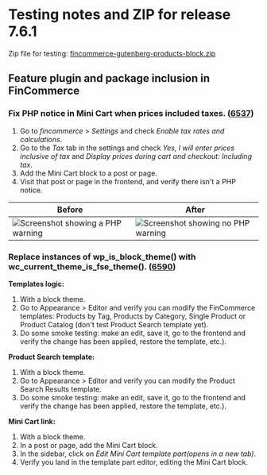 # Testing notes and ZIP for release 7.6.1

Zip file for testing: [fincommerce-gutenberg-products-block.zip](https://github.com/dieselfox1/fincommerce-blocks/files/8927877/fincommerce-gutenberg-products-block.zip)

## Feature plugin and package inclusion in FinCommerce

### Fix PHP notice in Mini Cart when prices included taxes. ([6537](https://github.com/dieselfox1/fincommerce-blocks/pull/6537))

1. Go to _fincommerce_ > _Settings_ and check _Enable tax rates and calculations_.
2. Go to the _Tax_ tab in the settings and check _Yes, I will enter prices inclusive of tax_ and _Display prices during cart and checkout: Including tax_.
3. Add the Mini Cart block to a post or page.
4. Visit that post or page in the frontend, and verify there isn't a PHP notice.

| Before                                                                                                                                    | After                                                                                                                                      |
| ----------------------------------------------------------------------------------------------------------------------------------------- | ------------------------------------------------------------------------------------------------------------------------------------------ |
| ![Screenshot showing a PHP warning](https://user-images.githubusercontent.com/3616980/172639823-1b671ac0-58ea-4f4b-9b00-aa481d4acd72.png) | ![Screenshot showing no PHP warning](https://user-images.githubusercontent.com/3616980/172639911-7a1416fe-f49d-4c58-90b7-7e07637b1777.png) |

### Replace instances of wp_is_block_theme() with wc_current_theme_is_fse_theme(). ([6590](https://github.com/dieselfox1/fincommerce-blocks/pull/6590))

**Templates logic:**

1. With a block theme.
2. Go to Appearance > Editor and verify you can modify the FinCommerce templates: Products by Tag, Products by Category, Single Product or Product Catalog (don't test Product Search template yet).
3. Do some smoke testing: make an edit, save it, go to the frontend and verify the change has been applied, restore the template, etc.).

**Product Search template:**

1. With a block theme.
2. Go to Appearance > Editor and verify you can modify the Product Search Results template.
3. Do some smoke testing: make an edit, save it, go to the frontend and verify the change has been applied, restore the template, etc.).

**Mini Cart link:**

1. With a block theme.
2. In a post or page, add the Mini Cart block.
3. In the sidebar, click on _Edit Mini Cart template part(opens in a new tab)_.
4. Verify you land in the template part editor, editing the Mini Cart block.
